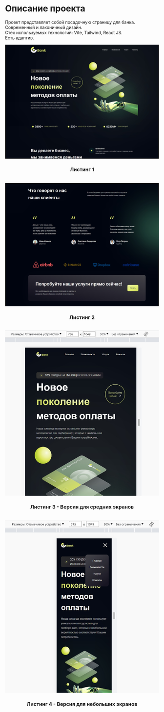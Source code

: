 # Описание проекта

Проект представляет собой посадочную страницу для банка. Современный и лаконичный дизайн.
<br>Стек используемых технологий: Vite, Tailwind, React JS.
<br>Есть адаптив.

<img src="/listing/Screenshot_1.jpg" />
<h3 align="center">Листинг 1</h3>
<br>
<img src="/listing/Screenshot_2.jpg" />
<h3 align="center">Листинг 2</h3>
<br>
<img src="/listing/Screenshot_3.jpg" />
<h3 align="center">Листинг 3 - Версия для средних экранов</h3>
<br>
<img src="/listing/Screenshot_4.jpg" />
<h3 align="center">Листинг 4 - Версия для небольших экранов</h3>
<br>
